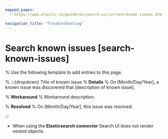 ```yaml
---
mapped_pages:
  - https://www.elastic.co/guide/en/search-ui/current/known-issues.html

navigation_title: "Troubleshooting"
---
```


# Search known issues [search-known-issues]

% Use the following template to add entries to this page.

% :::{dropdown} Title of known issue
% **Details**
% On [Month/Day/Year], a known issue was discovered that [description of known issue].

% **Workaround**
% Workaround description.

% **Resolved**
% On [Month/Day/Year], this issue was resolved.

:::

- When using the **Elasticsearch connector** Search UI does not render nested objects.

